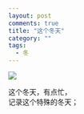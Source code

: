 ```yaml
---
layout: post
comments: true
title: "这个冬天"
category: ""
tags: 
  - 冬
---
```


![](http://ww3.sinaimg.cn/mw690/493b785atw1enkke6gjg7j20iw0btwgw.jpg)

这个冬天，有点忙，  
记录这个特殊的冬天；

